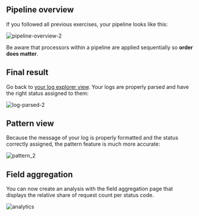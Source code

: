 ## Pipeline overview

If you followed all previous exercises, your pipeline looks like this:

![pipeline-overview-2](https://raw.githubusercontent.com/l0k0ms/workshops/mainsing-logs-to-improve-developer-productivity/images/pipeline-overview-2.png)

Be aware that processors within a pipeline are applied sequentially so **order does matter**.

## Final result

Go back to [your log explorer view](https://app.datadoghq.com/logs). Your logs are properly parsed and have the right status assigned to them:

![log-parsed-2](https://raw.githubusercontent.com/l0k0ms/workshops/mainsing-logs-to-improve-developer-productivity/images/log-parsed-2.png)

## Pattern view

Because the message of your log is properly formatted and the status correctly assigned, the pattern feature is much more accurate:

![pattern_2](https://raw.githubusercontent.com/l0k0ms/workshops/mainsing-logs-to-improve-developer-productivity/images/pattern_2.png)

## Field aggregation

You can now create an analysis with the field aggregation page that displays the relative share of request count per status code.

![analytics](https://raw.githubusercontent.com/l0k0ms/workshops/mainsing-logs-to-improve-developer-productivity/images/analytics_3.png)